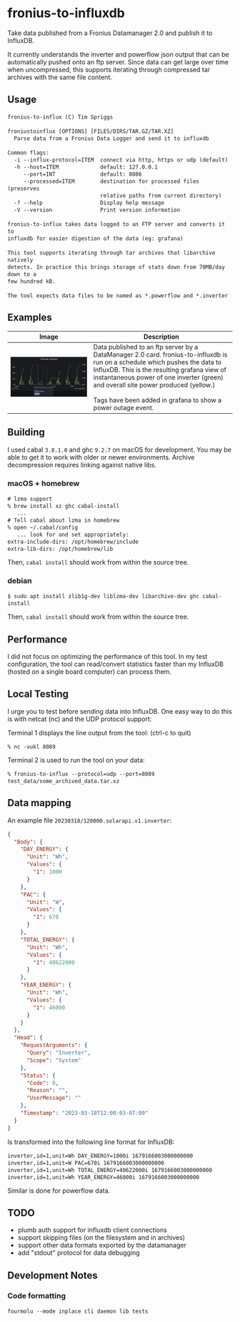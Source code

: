 # fronius-to-influxdb #

Take data published from a Fronius Datamanager 2.0 and publish it to InfluxDB.

It currently understands the inverter and powerflow json output that can be automatically pushed onto an ftp server. Since data can get large over time when uncompressed, this supports iterating through compressed tar archives with the same file content.

## Usage ##

```
fronius-to-influx (C) Tim Spriggs

froniustoinflux [OPTIONS] [FILES/DIRS/TAR.GZ/TAR.XZ]
  Parse data from a Fronius Data Logger and send it to influxdb

Common flags:
  -i --influx-protocol=ITEM  connect via http, https or udp (default)
  -h --host=ITEM             default: 127.0.0.1
     --port=INT              default: 8086
     --processed=ITEM        destination for processed files (preserves
                             relative paths from current directory)
  -? --help                  Display help message
  -V --version               Print version information

fronius-to-influx takes data logged to an FTP server and converts it to
influxdb for easier digestion of the data (eg: grafana)

This tool supports iterating through tar archives that libarchive natively
detects. In practice this brings storage of stats down from 70MB/day down to a
few hundred kB.

The tool expects data files to be named as *.powerflow and *.inverter
```

## Examples ##

| Image | Description |
|-------|-------------|
| ![Fronius data in Grafana](doc/fronius-data-grafana.png) | Data published to an ftp server by a DataManager 2.0 card. fronius-to-influxdb is run on a schedule which pushes the data to InfluxDB. This is the resulting grafana view of instantaneous power of one inverter (green) and overall site power produced (yellow.) <br/><br/> Tags have been added in grafana to show a power outage event.|

## Building ##

I used cabal `3.8.1.0` and ghc `9.2.7` on macOS for development. You may be able to get it to work with older or newer environments. Archive decompression requires linking against native libs.

### macOS + homebrew ###

```
# lzma support
% brew install xz ghc cabal-install
   ...
# Tell cabal about lzma in homebrew
% open ~/.cabal/config
   ... look for and set appropriately:
extra-include-dirs: /opt/homebrew/include
extra-lib-dirs: /opt/homebrew/lib
```

Then, `cabal install` should work from within the source tree.

### debian ###

```
$ sudo apt install zlib1g-dev liblzma-dev libarchive-dev ghc cabal-install
```

Then, `cabal install` should work from within the source tree.

## Performance ##

I did not focus on optimizing the performance of this tool. In my test configuration, the tool can read/convert statistics faster than my InfluxDB (hosted on a single board computer) can process them.

## Local Testing ##

I urge you to test before sending data into InfluxDB. One easy way to do this is with netcat (nc) and the UDP protocol support:

Terminal 1 displays the line output from the tool: (ctrl-c to quit)
```
% nc -vukl 8089
```

Terminal 2 is used to run the tool on your data:
```
% fronius-to-influx --protocol=udp --port=8089 test_data/some_archived_data.tar.xz
```

## Data mapping ##

An example file `20230318/120000.solarapi.v1.inverter`:

```json
{
  "Body": {
    "DAY_ENERGY": {
      "Unit": "Wh",
      "Values": {
        "1": 1000
      }
    },
    "PAC": {
      "Unit": "W",
      "Values": {
        "1": 670
      }
    },
    "TOTAL_ENERGY": {
      "Unit": "Wh",
      "Values": {
        "1": 40622000
      }
    },
    "YEAR_ENERGY": {
      "Unit": "Wh",
      "Values": {
        "1": 46000
      }
    }
  },
  "Head": {
    "RequestArguments": {
      "Query": "Inverter",
      "Scope": "System"
    },
    "Status": {
      "Code": 0,
      "Reason": "",
      "UserMessage": ""
    },
    "Timestamp": "2023-03-18T12:00:03-07:00"
  }
}
```

Is transformed into the following line format for InfluxDB:

```
inverter,id=1,unit=Wh DAY_ENERGY=1000i 1679166003000000000
inverter,id=1,unit=W PAC=670i 1679166003000000000
inverter,id=1,unit=Wh TOTAL_ENERGY=40622000i 1679166003000000000
inverter,id=1,unit=Wh YEAR_ENERGY=46000i 1679166003000000000
```

Similar is done for powerflow data.

## TODO ##

* plumb auth support for influxdb client connections
* support skipping files (on the filesystem and in archives)
* support other data formats exported by the datamanager
* add "stdout" protocol for data debugging

## Development Notes ##

### Code formatting ###

```
fourmolu --mode inplace cli daemon lib tests
```
